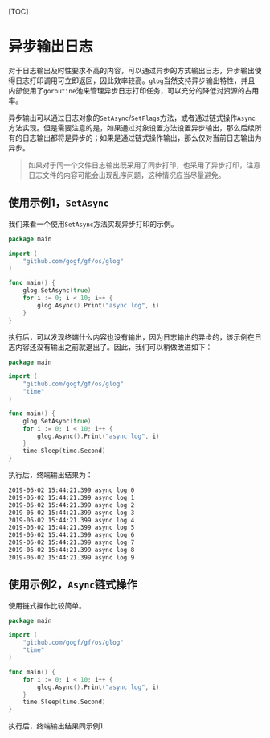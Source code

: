 [TOC]

# 异步输出日志

对于日志输出及时性要求不高的内容，可以通过异步的方式输出日志，异步输出使得日志打印调用可立即返回，因此效率较高。`glog`当然支持异步输出特性，并且内部使用了`goroutine`池来管理异步日志打印任务，可以充分的降低对资源的占用率。

异步输出可以通过日志对象的`SetAsync`/`SetFlags`方法，或者通过链式操作`Async`方法实现。但是需要注意的是，如果通过对象设置方法设置异步输出，那么后续所有的日志输出都将是异步的；如果是通过链式操作输出，那么仅对当前日志输出为异步。

> 如果对于同一个文件日志输出既采用了同步打印，也采用了异步打印，注意日志文件的内容可能会出现乱序问题，这种情况应当尽量避免。

## 使用示例1，`SetAsync`

我们来看一个使用`SetAsync`方法实现异步打印的示例。
```go
package main

import (
	"github.com/gogf/gf/os/glog"
)

func main() {
	glog.SetAsync(true)
	for i := 0; i < 10; i++ {
		glog.Async().Print("async log", i)
	}
}
```
执行后，可以发现终端什么内容也没有输出，因为日志输出的异步的，该示例在日志内容还没有输出之前就退出了。因此，我们可以稍做改进如下：
```go
package main

import (
	"github.com/gogf/gf/os/glog"
	"time"
)

func main() {
	glog.SetAsync(true)
	for i := 0; i < 10; i++ {
		glog.Async().Print("async log", i)
	}
	time.Sleep(time.Second)
}
```
执行后，终端输出结果为：
```html
2019-06-02 15:44:21.399 async log 0
2019-06-02 15:44:21.399 async log 1
2019-06-02 15:44:21.399 async log 2
2019-06-02 15:44:21.399 async log 3
2019-06-02 15:44:21.399 async log 4
2019-06-02 15:44:21.399 async log 5
2019-06-02 15:44:21.399 async log 6
2019-06-02 15:44:21.399 async log 7
2019-06-02 15:44:21.399 async log 8
2019-06-02 15:44:21.399 async log 9
```

## 使用示例2，`Async`链式操作

使用链式操作比较简单。

```go
package main

import (
	"github.com/gogf/gf/os/glog"
	"time"
)

func main() {
	for i := 0; i < 10; i++ {
		glog.Async().Print("async log", i)
	}
	time.Sleep(time.Second)
}
```
执行后，终端输出结果同示例1.



